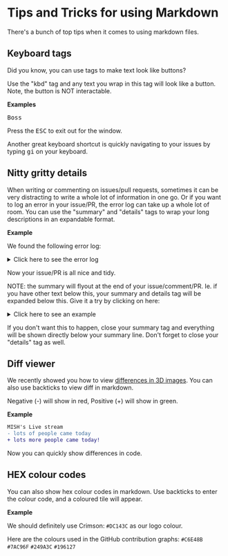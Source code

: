 # Tips and Tricks for using Markdown

There's a bunch of top tips when it comes to using markdown files.

## Keyboard tags

Did you know, you can use tags to make text look like buttons?

Use the "kbd" tag and any text you wrap in this tag will look like a button. Note, the button is NOT interactable.

**Examples**

<kbd>Boss</kbd>

Press the <kbd>ESC</kbd> to exit out for the window.

Another great keyboard shortcut is quickly navigating to your issues by typing <kbd>g</kbd><kbd>i</kbd> on your keyboard.

## Nitty gritty details

When writing or commenting on issues/pull requests, sometimes it can be very distracting to write a whole lot of information in one go. Or if you want to log an error in your issue/PR, the error log can take up a whole lot of room. You can use the "summary" and "details" tags to wrap your long descriptions in an expandable format.

**Example**

We found the following error log:
<details>
mod_logio:
Adds three new logging formats to the mod_log_config format specifications, including byte quantities received, sent, and transferred (combination of received and sent quantities). Normally included in the base Apache compile.
LogIOTrackTTFB: Enables time tracking between the initial request read time and the moment the first byte response is sent.

mod_filter: Provides context-sensitive filters to the output chain by registering any number of filter providers. mod_filter is not specific to logging, but allows for extracting specific requests based on the filter provider. Context containers include: main apache config, vhost config, within directory tags, and .htaccess files.

Employing this module allows for filtering requests containing such things as certain injection criteria and which IP address it’s from.

This module is provided by default in many of the package distributions, but may require enabling. For the purposes of logging, the FilterTrace directive posts information to the error log. Directives include:

AddOutputFilterByType: Assigns an output filter to a particular media type.
FilterChain: Configures a filter chain.
FilterDeclare: Declares a smart filter.
FilterProtocol: Causes the mod_filter to handle response headers correctly.
FilterProvider: Registers filter providers.
FilterTrace: Allows for debugging/diagnostic information to an error log prior to provider processing.

Example: Filtering in a vhost context container conditionally on filter and include modules:

[quote] #Declare a resource type filter: FilterDeclare xss #Register a provider: FilterProvider xss INCLUDES %{REQUEST_FILENAME}="(/[<>]+)$" #FilterProvider ... #Build the chain: FilterChain xss #Declare a custom log: CustomLog /var/www/log/xss.log xss #Format the log entry: LogFormat "%h %u %t "%r" %>s "%{Referer}i" "%{User-Agent}i"" xss [/quote]

mod_unique_id:
Constructs an environment variable and a unique identifier for each request. Often included in package distributions but may require enabling. This unique identifier is written to the access log.

This module has been superseded by mod_log_forensic for forensic purposes, but is still supported for others.

Unlike the forensic identifier, the unique identifier is passed to the application handler via the environment variable UNIQUE_ID. This allows application developers to trace a request through the web server to the application server. It can be useful for debugging a request.

Apache spins off child processes to handle requests, and a child instance processes several requests at a time. As a result, it is sometimes desirable to use a unique identifier to identify a single request across multiple server instances and child processes.

Once enabled, the module provides an identifier by default to the application handler.

Example:

[quote]UNIQUE_ID: Vaf3en8AAQEAAAtoQlAAAAAA[/quote]

The identifier is constructed from a 32-bit IP address, 32-bit process ID, 32-bit timestamp coupled to a 16-bit counter for tighter resolution than a single-second, 32-bit thread index. The timestamp component is UTC to prevent issues with daylight saving time adjustments. The application handler should treat the identifier as an opaque token only and not dissected into constituents.
<summary>Click here to see the error log</summary>
</details>

Now your issue/PR is all nice and tidy.

NOTE: the summary will flyout at the end of your issue/comment/PR. Ie. if you have other text below this, your summary and details tag will be expanded below this. Give it a try by clicking on here:

<details>
Lots of words can appear here.
<summary>Click here to see an example


If you don't want this to happen, close your summary tag and everything will be shown directly below your summary line. Don't forget to close your "details" tag as well.

## Diff viewer

We recently showed you how to view [differences in 3D images](https://twitter.com/github/status/1366523816541904897). You can also use backticks to view diff in markdown.

Negative (-) will show in red, Positive (+) will show in green.

**Example**

````diff
MISH's Live stream
- lots of people came today
+ lots more people came today!
````

Now you can quickly show differences in code.

## HEX colour codes

You can also show hex colour codes in markdown. Use backticks to enter the colour code, and a coloured tile will appear.

**Example**

We should definitely use Crimson: `#DC143C` as our logo colour.

Here are the colours used in the GitHub contribution graphs: `#C6E48B` `#7AC96F` `#249A3C` `#196127`